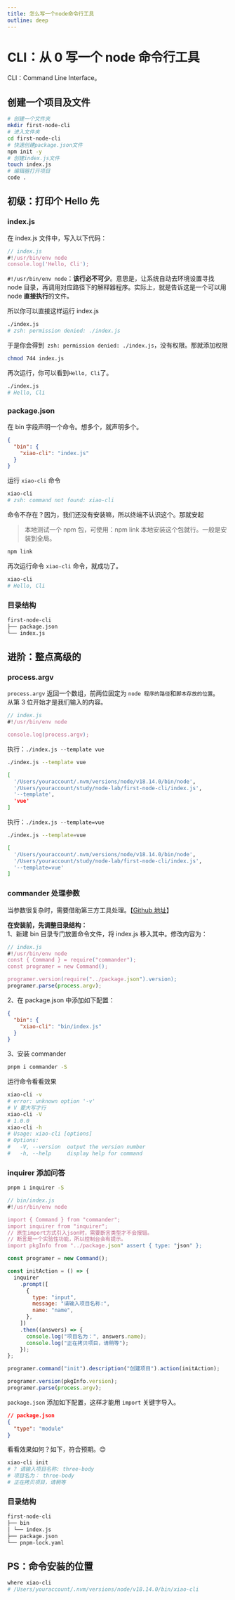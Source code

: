 ```yaml
---
title: 怎么写一个node命令行工具
outline: deep
---
```


# CLI：从 0 写一个 node 命令行工具

CLI：Command Line Interface。

## 创建一个项目及文件

```bash
# 创建一个文件夹
mkdir first-node-cli
# 进入文件夹
cd first-node-cli
# 快速创建package.json文件
npm init -y
# 创建index.js文件
touch index.js
# 编辑器打开项目
code .
```

## 初级：打印个 Hello 先

### index.js

在 index.js 文件中，写入以下代码：

```js
// index.js
#!/usr/bin/env node
console.log('Hello, Cli');
```

`#!/usr/bin/env node`：**该行必不可少**。意思是，让系统自动去环境设置寻找 node 目录，再调用对应路径下的解释器程序。实际上，就是告诉这是一个可以用 node **直接执行**的文件。

所以你可以直接这样运行 index.js

```bash
./index.js
# zsh: permission denied: ./index.js
```

于是你会得到` zsh: permission denied: ./index.js`，没有权限。那就添加权限

```bash
chmod 744 index.js
```

再次运行，你可以看到`Hello, Cli`了。

```bash
./index.js
# Hello, Cli
```

### package.json

在 bin 字段声明一个命令。想多个，就声明多个。

```json
{
  "bin": {
    "xiao-cli": "index.js"
  }
}
```

运行 `xiao-cli` 命令

```bash
xiao-cli
# zsh: command not found: xiao-cli
```

命令不存在？因为，我们还没有安装嘛，所以终端不认识这个。那就安起

> 本地测试一个 npm 包，可使用：npm link 本地安装这个包就行。一般是安装到全局。

```bash
npm link
```

再次运行命令 `xiao-cli` 命令，就成功了。

```bash
xiao-cli
# Hello, Cli
```

### 目录结构

```md
first-node-cli
├── package.json
└── index.js
```

## 进阶：整点高级的

### process.argv

`process.argv` 返回一个数组，前两位固定为 `node 程序的路径`和`脚本存放的位置`。  
从第 3 位开始才是我们输入的内容。

```js
// index.js
#!/usr/bin/env node

console.log(process.argv);
```

执行：`./index.js --template vue`

```bash
./index.js --template vue
```

```bash
[
  '/Users/youraccount/.nvm/versions/node/v18.14.0/bin/node',
  '/Users/youraccount/study/node-lab/first-node-cli/index.js',
  '--template',
  'vue'
]
```

执行：`./index.js --template=vue`

```bash
./index.js --template=vue
```

```bash
[
  '/Users/youraccount/.nvm/versions/node/v18.14.0/bin/node',
  '/Users/youraccount/study/node-lab/first-node-cli/index.js',
  '--template=vue'
]
```

### commander 处理参数

当参数很复杂时，需要借助第三方工具处理。【[Github 地址](https://github.com/tj/commander.js)】

**在安装前，先调整目录结构：**  
1、新建 bin 目录专门放置命令文件，将 index.js 移入其中。修改内容为：

```js
// index.js
#!/usr/bin/env node
const { Command } = require("commander");
const programer = new Command();

programer.version(require("../package.json").version);
programer.parse(process.argv);
```

2、在 package.json 中添加如下配置：

```json {2-4}
{
  "bin": {
    "xiao-cli": "bin/index.js"
  }
}
```

3、安装 commander

```bash
pnpm i commander -S
```

运行命令看看效果

```bash
xiao-cli -v
# error: unknown option '-v'
# V 要大写才行
xiao-cli -V
# 1.0.0
xiao-cli -h
# Usage: xiao-cli [options]
# Options:
#   -V, --version  output the version number
#   -h, --help     display help for command
```

### inquirer 添加问答

```bash
pnpm i inquirer -S
```

```js
// bin/index.js
#!/usr/bin/env node

import { Command } from "commander";
import inquirer from "inquirer";
// 原生import方式引入json时，需要断言类型才不会报错。
// 断言是一个实验性功能，所以控制台会有提示。
import pkgInfo from "../package.json" assert { type: "json" };

const programer = new Command();

const initAction = () => {
  inquirer
    .prompt([
      {
        type: "input",
        message: "请输入项目名称:",
        name: "name",
      },
    ])
    .then((answers) => {
      console.log("项目名为：", answers.name);
      console.log("正在拷贝项目，请稍等");
    });
};

programer.command("init").description("创建项目").action(initAction);

programer.version(pkgInfo.version);
programer.parse(process.argv);
```

`package.json` 添加如下配置，这样才能用 `import` 关键字导入。

```json
// package.json
{
  "type": "module"
}
```
看看效果如何？如下，符合预期。:blush:
```bash
xiao-cli init
# ? 请输入项目名称: three-body
# 项目名为： three-body
# 正在拷贝项目，请稍等
```

### 目录结构

```md
first-node-cli
├── bin
│ └── index.js
├── package.json
└── pnpm-lock.yaml
```

## PS：命令安装的位置

```bash
where xiao-cli
# /Users/youraccount/.nvm/versions/node/v18.14.0/bin/xiao-cli
```
